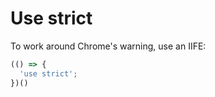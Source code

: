 # Use strict

To work around Chrome's warning, use an IIFE:
```js
(() => {
  'use strict';
})()
```
